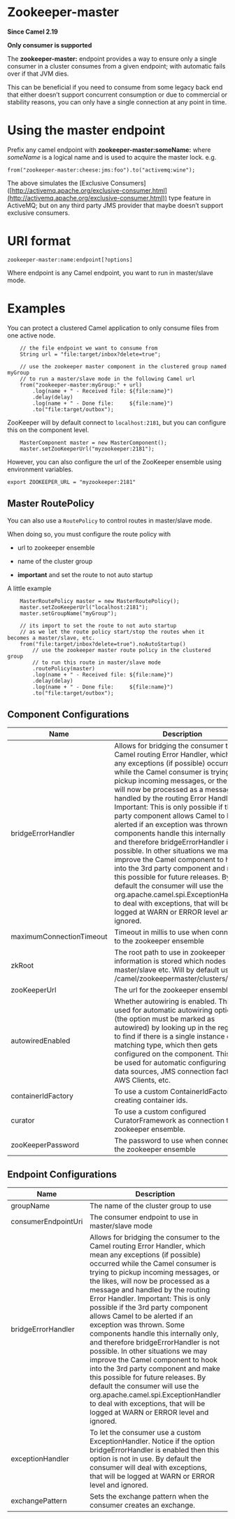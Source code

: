 # Zookeeper-master

**Since Camel 2.19**

**Only consumer is supported**

The **zookeeper-master:** endpoint provides a way to ensure only a
single consumer in a cluster consumes from a given endpoint; with
automatic fails over if that JVM dies.

This can be beneficial if you need to consume from some legacy back end
that either doesn’t support concurrent consumption or due to commercial
or stability reasons, you can only have a single connection at any point
in time.

# Using the master endpoint

Prefix any camel endpoint with **zookeeper-master:someName:** where
*someName* is a logical name and is used to acquire the master lock.
e.g.

    from("zookeeper-master:cheese:jms:foo").to("activemq:wine");

The above simulates the \[Exclusive
Consumers\]([http://activemq.apache.org/exclusive-consumer.html](http://activemq.apache.org/exclusive-consumer.html)) type
feature in ActiveMQ; but on any third party JMS provider that maybe
doesn’t support exclusive consumers.

# URI format

    zookeeper-master:name:endpoint[?options]

Where endpoint is any Camel endpoint, you want to run in master/slave
mode.

# Examples

You can protect a clustered Camel application to only consume files from
one active node.

        // the file endpoint we want to consume from
        String url = "file:target/inbox?delete=true";
    
        // use the zookeeper master component in the clustered group named myGroup
        // to run a master/slave mode in the following Camel url
        from("zookeeper-master:myGroup:" + url)
            .log(name + " - Received file: ${file:name}")
            .delay(delay)
            .log(name + " - Done file:     ${file:name}")
            .to("file:target/outbox");

ZooKeeper will by default connect to `localhost:2181`, but you can
configure this on the component level.

        MasterComponent master = new MasterComponent();
        master.setZooKeeperUrl("myzookeeper:2181");

However, you can also configure the url of the ZooKeeper ensemble using
environment variables.

    export ZOOKEEPER_URL = "myzookeeper:2181"

## Master RoutePolicy

You can also use a `RoutePolicy` to control routes in master/slave mode.

When doing so, you must configure the route policy with

-   url to zookeeper ensemble

-   name of the cluster group

-   **important** and set the route to not auto startup

A little example

        MasterRoutePolicy master = new MasterRoutePolicy();
        master.setZooKeeperUrl("localhost:2181");
        master.setGroupName("myGroup");
    
        // its import to set the route to not auto startup
        // as we let the route policy start/stop the routes when it becomes a master/slave, etc.
        from("file:target/inbox?delete=true").noAutoStartup()
            // use the zookeeper master route policy in the clustered group
            // to run this route in master/slave mode
            .routePolicy(master)
            .log(name + " - Received file: ${file:name}")
            .delay(delay)
            .log(name + " - Done file:     ${file:name}")
            .to("file:target/outbox");

## Component Configurations

  
|Name|Description|Default|Type|
|---|---|---|---|
|bridgeErrorHandler|Allows for bridging the consumer to the Camel routing Error Handler, which mean any exceptions (if possible) occurred while the Camel consumer is trying to pickup incoming messages, or the likes, will now be processed as a message and handled by the routing Error Handler. Important: This is only possible if the 3rd party component allows Camel to be alerted if an exception was thrown. Some components handle this internally only, and therefore bridgeErrorHandler is not possible. In other situations we may improve the Camel component to hook into the 3rd party component and make this possible for future releases. By default the consumer will use the org.apache.camel.spi.ExceptionHandler to deal with exceptions, that will be logged at WARN or ERROR level and ignored.|false|boolean|
|maximumConnectionTimeout|Timeout in millis to use when connecting to the zookeeper ensemble|10000|integer|
|zkRoot|The root path to use in zookeeper where information is stored which nodes are master/slave etc. Will by default use: /camel/zookeepermaster/clusters/master|/camel/zookeepermaster/clusters/master|string|
|zooKeeperUrl|The url for the zookeeper ensemble|localhost:2181|string|
|autowiredEnabled|Whether autowiring is enabled. This is used for automatic autowiring options (the option must be marked as autowired) by looking up in the registry to find if there is a single instance of matching type, which then gets configured on the component. This can be used for automatic configuring JDBC data sources, JMS connection factories, AWS Clients, etc.|true|boolean|
|containerIdFactory|To use a custom ContainerIdFactory for creating container ids.||object|
|curator|To use a custom configured CuratorFramework as connection to zookeeper ensemble.||object|
|zooKeeperPassword|The password to use when connecting to the zookeeper ensemble||string|

## Endpoint Configurations

  
|Name|Description|Default|Type|
|---|---|---|---|
|groupName|The name of the cluster group to use||string|
|consumerEndpointUri|The consumer endpoint to use in master/slave mode||string|
|bridgeErrorHandler|Allows for bridging the consumer to the Camel routing Error Handler, which mean any exceptions (if possible) occurred while the Camel consumer is trying to pickup incoming messages, or the likes, will now be processed as a message and handled by the routing Error Handler. Important: This is only possible if the 3rd party component allows Camel to be alerted if an exception was thrown. Some components handle this internally only, and therefore bridgeErrorHandler is not possible. In other situations we may improve the Camel component to hook into the 3rd party component and make this possible for future releases. By default the consumer will use the org.apache.camel.spi.ExceptionHandler to deal with exceptions, that will be logged at WARN or ERROR level and ignored.|false|boolean|
|exceptionHandler|To let the consumer use a custom ExceptionHandler. Notice if the option bridgeErrorHandler is enabled then this option is not in use. By default the consumer will deal with exceptions, that will be logged at WARN or ERROR level and ignored.||object|
|exchangePattern|Sets the exchange pattern when the consumer creates an exchange.||object|
